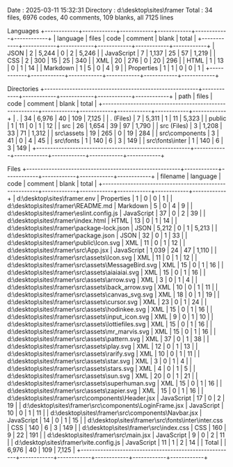 Date : 2025-03-11 15:32:31
Directory : d:\desktop\sites\framer
Total : 34 files,  6976 codes, 40 comments, 109 blanks, all 7125 lines

Languages
+------------+------------+------------+------------+------------+------------+
| language   | files      | code       | comment    | blank      | total      |
+------------+------------+------------+------------+------------+------------+
| JSON       |          2 |      5,244 |          0 |          2 |      5,246 |
| JavaScript |          7 |      1,137 |         25 |         57 |      1,219 |
| CSS        |          2 |        300 |         15 |         25 |        340 |
| XML        |         20 |        276 |          0 |         20 |        296 |
| HTML       |          1 |         13 |          0 |          1 |         14 |
| Markdown   |          1 |          5 |          0 |          4 |          9 |
| Properties |          1 |          1 |          0 |          0 |          1 |
+------------+------------+------------+------------+------------+------------+

Directories
+-------------------------------------------------------+------------+------------+------------+------------+------------+
| path                                                  | files      | code       | comment    | blank      | total      |
+-------------------------------------------------------+------------+------------+------------+------------+------------+
| .                                                     |         34 |      6,976 |         40 |        109 |      7,125 |
| . (Files)                                             |          7 |      5,311 |          1 |         11 |      5,323 |
| public                                                |          1 |         11 |          0 |          1 |         12 |
| src                                                   |         26 |      1,654 |         39 |         97 |      1,790 |
| src (Files)                                           |          3 |      1,208 |         33 |         71 |      1,312 |
| src\assets                                            |         19 |        265 |          0 |         19 |        284 |
| src\components                                        |          3 |         41 |          0 |          4 |         45 |
| src\fonts                                             |          1 |        140 |          6 |          3 |        149 |
| src\fonts\inter                                       |          1 |        140 |          6 |          3 |        149 |
+-------------------------------------------------------+------------+------------+------------+------------+------------+

Files
+-------------------------------------------------------+------------+------------+------------+------------+------------+
| filename                                              | language   | code       | comment    | blank      | total      |
+-------------------------------------------------------+------------+------------+------------+------------+------------+
| d:\desktop\sites\framer\.env                          | Properties |          1 |          0 |          0 |          1 |
| d:\desktop\sites\framer\README.md                     | Markdown   |          5 |          0 |          4 |          9 |
| d:\desktop\sites\framer\eslint.config.js              | JavaScript |         37 |          0 |          2 |         39 |
| d:\desktop\sites\framer\index.html                    | HTML       |         13 |          0 |          1 |         14 |
| d:\desktop\sites\framer\package-lock.json             | JSON       |      5,212 |          0 |          1 |      5,213 |
| d:\desktop\sites\framer\package.json                  | JSON       |         32 |          0 |          1 |         33 |
| d:\desktop\sites\framer\public\Icon.svg               | XML        |         11 |          0 |          1 |         12 |
| d:\desktop\sites\framer\src\App.jsx                   | JavaScript |      1,039 |         24 |         47 |      1,110 |
| d:\desktop\sites\framer\src\assets\Icon.svg           | XML        |         11 |          0 |          1 |         12 |
| d:\desktop\sites\framer\src\assets\MessageBird.svg    | XML        |         15 |          0 |          1 |         16 |
| d:\desktop\sites\framer\src\assets\aiaiaiai.svg       | XML        |         15 |          0 |          1 |         16 |
| d:\desktop\sites\framer\src\assets\arrow.svg          | XML        |          3 |          0 |          1 |          4 |
| d:\desktop\sites\framer\src\assets\back_arrow.svg     | XML        |         10 |          0 |          1 |         11 |
| d:\desktop\sites\framer\src\assets\canvas_svg.svg     | XML        |         18 |          0 |          1 |         19 |
| d:\desktop\sites\framer\src\assets\cursor.svg         | XML        |         23 |          0 |          1 |         24 |
| d:\desktop\sites\framer\src\assets\hodinkee.svg       | XML        |         15 |          0 |          1 |         16 |
| d:\desktop\sites\framer\src\assets\input_icon.svg     | XML        |          9 |          0 |          1 |         10 |
| d:\desktop\sites\framer\src\assets\lottiefiles.svg    | XML        |         15 |          0 |          1 |         16 |
| d:\desktop\sites\framer\src\assets\mr_marvis.svg      | XML        |         15 |          0 |          1 |         16 |
| d:\desktop\sites\framer\src\assets\pattern.svg        | XML        |         37 |          0 |          1 |         38 |
| d:\desktop\sites\framer\src\assets\play.svg           | XML        |         12 |          0 |          1 |         13 |
| d:\desktop\sites\framer\src\assets\rarify.svg         | XML        |         10 |          0 |          1 |         11 |
| d:\desktop\sites\framer\src\assets\star.svg           | XML        |          3 |          0 |          1 |          4 |
| d:\desktop\sites\framer\src\assets\stars.svg          | XML        |          4 |          0 |          1 |          5 |
| d:\desktop\sites\framer\src\assets\sun.svg            | XML        |         20 |          0 |          1 |         21 |
| d:\desktop\sites\framer\src\assets\superhuman.svg     | XML        |         15 |          0 |          1 |         16 |
| d:\desktop\sites\framer\src\assets\zapier.svg         | XML        |         15 |          0 |          1 |         16 |
| d:\desktop\sites\framer\src\components\Header.jsx     | JavaScript |         17 |          0 |          2 |         19 |
| d:\desktop\sites\framer\src\components\LoginFrame.jsx | JavaScript |         10 |          0 |          1 |         11 |
| d:\desktop\sites\framer\src\components\Navbar.jsx     | JavaScript |         14 |          0 |          1 |         15 |
| d:\desktop\sites\framer\src\fonts\inter\inter.css     | CSS        |        140 |          6 |          3 |        149 |
| d:\desktop\sites\framer\src\index.css                 | CSS        |        160 |          9 |         22 |        191 |
| d:\desktop\sites\framer\src\main.jsx                  | JavaScript |          9 |          0 |          2 |         11 |
| d:\desktop\sites\framer\vite.config.js                | JavaScript |         11 |          1 |          2 |         14 |
| Total                                                 |            |      6,976 |         40 |        109 |      7,125 |
+-------------------------------------------------------+------------+------------+------------+------------+------------+